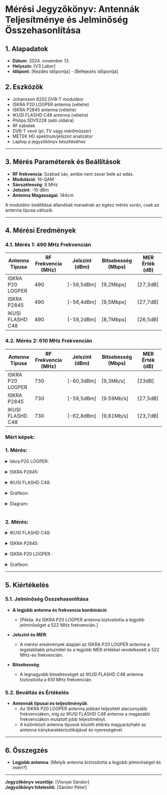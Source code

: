 # Mérési Jegyzőkönyv: Antennák Teljesítménye és Jelminőség Összehasonlítása

## 1. Alapadatok

- **Dátum**: 2024. november 13.
- **Helyszín**: [V3 Labor]
- **Időpont**: [Kezdés időpontja] - [Befejezés időpontja]

## 2. Eszközök

- Johansson 8202 DVB-T modulátor
- ISKRA P20 LOGPER antenna (vételre)
- ISKRA P2845 antenna (vételre)
- IKUSI FLASHD C48 antenna (vételre)
- Philips SDV5228 (adó oldalra)
- RF kábelek
- DVB-T vevő (pl. TV vagy mérőműszer)
- METEK HD spektrum/jelszint analizátor
- Laptop a jegyzőkönyv készítéséhez

---

## 3. Mérés Paraméterek és Beállítások

- **RF frekvencia**: Szabad sáv, amibe nem zavar bele az adás.
- **Moduláció**: 16-QAM
- **Sávszélesség**: 8 MHz
- **Jelszint**: -10 dBm
- **Antenna Magasságai**: 144cm 
   
A modulátor beállításai állandóak maradnak az egész mérés során, csak az antenna típusa változik.

---

## 4. Mérési Eredmények

### 4.1. Mérés 1: 490 MHz Frekvencián

| **Antenna Típusa**     | **RF Frekvencia (MHz)** | **Jelszint (dBm)** | **Bitsebesség (Mbps)** | **MER Érték (dB)** |
|------------------------|-------------------------|---------------------|------------------------|--------------------|
| ISKRA P20 LOGPER       | 490                     | [-56,5dBm]          | [9,2Mbps]              | [27,3dB]           |
| ISKRA P2845            | 490                     | [-56,4dBm]          | [9,5Mbps]              | [27,7dB]           |
| IKUSI FLASHD C48       | 490                     | [-59,2dBm]          | [8,7Mbps]              | [26,5dB]           |

### 4.2. Mérés 2: 610 MHz Frekvencián

| **Antenna Típusa**     | **RF Frekvencia (MHz)** | **Jelszint (dBm)** | **Bitsebesség (Mbps)** | **MER Érték (dB)** |
|------------------------|-------------------------|---------------------|------------------------|--------------------|
| ISKRA P20 LOGPER       | 730                     | [-60,3dBm]          | [9,3Mb/s]              | [23dB]              |
| ISKRA P2845            | 730                     | [-59,5dBm]          | [9.59Mb/s]             | [27,5dB]           |
| IKUSI FLASHD C48       | 730                     | [-62,8dBm]          | [9,81Mb/s]             | [23,7dB]           |

### Mért képek:

### 1. Mérés:
<details>
    <summary>Iskra P20 LOGPER:</summary>
    Kép: 490 MHz  
   <img src="https://sancy1021.github.io/Tavkozles2/Antenna%20teljes%C3%ADtm%C3%A9ny/its_snapshot_0001.bmp"/>
</details>

<br>

<details>
    <summary>ISKRA P2845:</summary>
    2. kép: 490 MHz  
    <img src="https://sancy1021.github.io/Tavkozles2/Antenna%20teljes%C3%ADtm%C3%A9ny/its_snapshot_0002.bmp"/>
</details>

<br>

<details>
    <summary>IKUSI FLASHD C48:</summary>
    Kép: 490 MHz  
    <img src="https://sancy1021.github.io/Tavkozles2/Antenna%20teljes%C3%ADtm%C3%A9ny/its_snapshot_0003.bmp"/>
</details>

<br>

<details>
    <summary>Grafikon:</summary>
    Kép: 490 MHz  
   <img src="https://sancy1021.github.io/Tavkozles2/Antenna%20teljes%C3%ADtm%C3%A9ny/its_snapshot_0004.bmp.png"/>
</details>

<br>

<details>
    <summary>Diagram:</summary>
    Kép: 490 MHz  
   <img src="https://sancy1021.github.io/Tavkozles2/Antenna%20teljes%C3%ADtm%C3%A9ny/its_snapshot_0005.bmp.png"/>
</details>

<br>

### 2. Mérés:
<details>
    <summary>IKUSI FLASHD C48:</summary>
    Kép: 730 MHz  
   <img src="https://sancy1021.github.io/Tavkozles2/Antenna%20teljes%C3%ADtm%C3%A9ny/its_snapshot_0051.bmp"/>
</details>

<br>

<details>
    <summary>ISKRA P2845:</summary>
    Kép: 730 MHz  
   <img src="https://sancy1021.github.io/Tavkozles2/Antenna%20teljes%C3%ADtm%C3%A9ny/its_snapshot_0053.bmp"/>
</details>

<br>

<details>
    <summary>ISKRA P20 LOGPER :</summary>
    Kép: 730 MHz  
   <img src="https://sancy1021.github.io/Tavkozles2/Antenna%20teljes%C3%ADtm%C3%A9ny/its_snapshot_0054.bmp"/>
</details>

<br>

<details>
    <summary>Grafikon:</summary>
    Kép: 730 MHz  
   <img src="https://sancy1021.github.io/Tavkozles2/Antenna%20teljes%C3%ADtm%C3%A9ny/its_snapshot_0055.jpg"/>
</details>

---

## 5. Kiértékelés

### 5.1. Jelminőség Összehasonlítása

- **A legjobb antenna és frekvencia kombináció**:
  - [Példa: Az ISKRA P20 LOGPER antenna biztosította a legjobb jelminőséget a 522 MHz frekvencián.]
  
- **Jelszint és MER**:
  - A mérési eredmények alapján az ISKRA P20 LOGPER antenna a legstabilabb jelszinttel és a legjobb MER értékkel rendelkezett a 522 MHz-es frekvencián.
  
- **Bitsebesség**:
  - A legnagyobb bitsebességet az IKUSI FLASHD C48 antenna biztosította a 610 MHz frekvencián.

### 5.2. Beváltás és Értékelés

- **Antennák típusai és teljesítményük**:
  - Az ISKRA P20 LOGPER antenna jobban teljesített alacsonyabb frekvenciákon, míg az IKUSI FLASHD C48 antenna a magasabb frekvenciákon mutatott jobb teljesítményt.
  - A különböző antenna típusok közötti eltérés magyarázható az antenna iránykarakterisztikájával és nyereségével.

---

## 6. Összegzés

- **Legjobb antenna**: [Melyik antenna biztosította a legjobb jelminőséget és miért?]

---

**Jegyzőkönyv vezetője**: [Visnyei Sándor]  
**Jegyzőkönyv hitelesítő**: [Sándor Péter]

